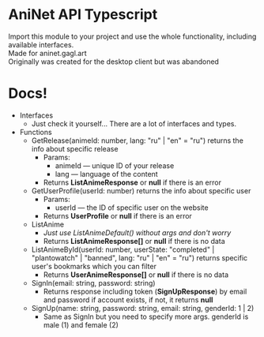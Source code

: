 # AniNet API Typescript
Import this module to your project and use the whole functionality, including available interfaces.  
Made for aninet.gagl.art  
Originally was created for the desktop client but was abandoned

# Docs!
- Interfaces
  - Just check it yourself... There are a lot of interfaces and types.
- Functions
  - GetRelease(animeId: number, lang: "ru" | "en" = "ru") returns the info about specific release
    - Params:
      - animeId — unique ID of your release
      - lang — language of the content
    - Returns **ListAnimeResponse** or **null** if there is an error
  - GetUserProfile(userId: number) returns the info about specific user
    - Params:
      - userId — the ID of specific user on the website
    - Returns **UserProfile** or **null** if there is an error
  - ListAnime
    - *Just use ListAnimeDefault() without args and don't worry*
    - Returns **ListAnimeResponse[]** or **null** if there is no data
  - ListAnimeById(userId: number, userState: "completed" | "plantowatch" | "banned", lang: "ru" | "en" = "ru") returns specific user's bookmarks which you can filter
    - Returns **UserAnimeResponse[]** or **null** if there is no data
  - SignIn(email: string, password: string)
    - Returns response including token (**SignUpResponse**) by email and password if account exists, if not, it returns **null**
  - SignUp(name: string, password: string, email: string, genderId: 1 | 2)
    - Same as SignIn but you need to specify more args. genderId is male (1) and female (2)
